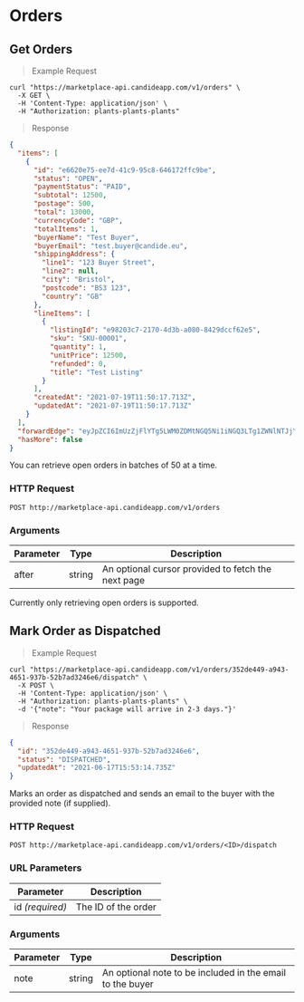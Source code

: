 # Orders

## Get Orders

> Example Request

```shell
curl "https://marketplace-api.candideapp.com/v1/orders" \
  -X GET \
  -H 'Content-Type: application/json' \
  -H "Authorization: plants-plants-plants"
```

> Response

```json
{
  "items": [
    {
      "id": "e6620e75-ee7d-41c9-95c8-646172ffc9be",
      "status": "OPEN",
      "paymentStatus": "PAID",
      "subtotal": 12500,
      "postage": 500,
      "total": 13000,
      "currencyCode": "GBP",
      "totalItems": 1,
      "buyerName": "Test Buyer",
      "buyerEmail": "test.buyer@candide.eu",
      "shippingAddress": {
        "line1": "123 Buyer Street",
        "line2": null,
        "city": "Bristol",
        "postcode": "BS3 123",
        "country": "GB"
      },
      "lineItems": [
        {
          "listingId": "e98203c7-2170-4d3b-a080-8429dccf62e5",
          "sku": "SKU-00001",
          "quantity": 1,
          "unitPrice": 12500,
          "refunded": 0,
          "title": "Test Listing"
        }
      ],
      "createdAt": "2021-07-19T11:50:17.713Z",
      "updatedAt": "2021-07-19T11:50:17.713Z"
    }
  ],
  "forwardEdge": "eyJpZCI6ImUzZjFlYTg5LWM0ZDMtNGQ5Ni1iNGQ3LTg1ZWNlNTJjY2YxYyIsImNyZWF0ZWRBdCI6IjIwMjAtMTEtMDRUMTM6NTk6MzYuNzM1WiJ9",
  "hasMore": false
}
```

You can retrieve open orders in batches of 50 at a time.

### HTTP Request

`POST http://marketplace-api.candideapp.com/v1/orders`

### Arguments

| Parameter                | Type   | Description                                                                           |
| ------------------------ | ------ | ------------------------------------------------------------------------------------- |
| after                    | string | An optional cursor provided to fetch the next page                                    |

<aside class="notice">
Currently only retrieving open orders is supported.
</aside>

## Mark Order as Dispatched

> Example Request

```shell
curl "https://marketplace-api.candideapp.com/v1/orders/352de449-a943-4651-937b-52b7ad3246e6/dispatch" \
  -X POST \
  -H 'Content-Type: application/json' \
  -H "Authorization: plants-plants-plants" \
  -d '{"note": "Your package will arrive in 2-3 days."}'
```

> Response

```json
{
  "id": "352de449-a943-4651-937b-52b7ad3246e6",
  "status": "DISPATCHED",
  "updatedAt": "2021-06-17T15:53:14.735Z"
}
```

Marks an order as dispatched and sends an email to the buyer with the provided note (if supplied).

### HTTP Request

`POST http://marketplace-api.candideapp.com/v1/orders/<ID>/dispatch`

### URL Parameters

| Parameter        | Description                                 |
| ---------------- | ------------------------------------------- |
| id _(required)_  | The ID of the order |

### Arguments

| Parameter | Type   | Description                                                                           |
| --------- | ------ | ------------------------------------------------------------------------------------- |
| note      | string | An optional note to be included in the email to the buyer                             |
